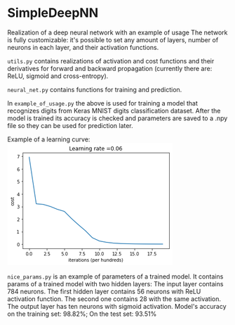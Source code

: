 # SimpleDeepNN
Realization of a deep neural network with an example of usage
The network is fully customizable: it's possible to set any amount of layers, number of neurons in each layer, and their activation functions.

`utils.py` contains realizations of activation and cost functions and their derivatives for forward and backward propagation (currently there are: ReLU, sigmoid and cross-entropy).

`neural_net.py` contains functions for training and prediction.

In `example_of_usage.py` the above is used for training a model that recognizes digits from Keras MNIST digits classification dataset. After the model is trained its accuracy is checked and parameters are saved to a .npy file so they can be used for prediction later.

Example of a learning curve:
![img](/learning_curve.png)

`nice_params.py` is an example of parameters of a trained model. It contains params of a trained model with two hidden layers:
The input layer contains 784 neurons.
The first hidden layer contains 56 neurons with ReLU activation function. The second one contains 28 with the same activation. The output layer has ten neurons with sigmoid activation.
Model's accuracy on the training set: 98.82%;
On the test set: 93.51%
